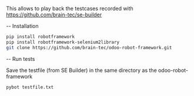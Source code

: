 This allows to play back the testcases recorded with https://github.com/brain-tec/se-builder

-- Installation

```bash
pip install robotframework
pip install robotframework-selenium2library
git clone https://github.com/brain-tec/odoo-robot-framework.git
```

-- Run tests

Save the testfile (from SE Builder) in the same directory as the odoo-robot-framework
```bash
pybot testfile.txt
```
